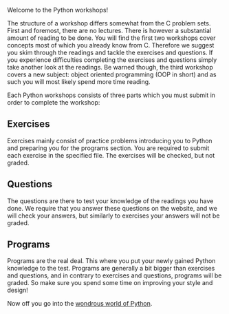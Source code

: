 Welcome to the Python workshops!

The structure of a workshop differs somewhat from the C problem sets. First and foremost, there are no lectures. There is however a substantial amount of reading to be done. You will find the first two workshops cover concepts most of which you already know from C. Therefore we suggest you skim through the readings and tackle the exercises and questions. If you experience difficulties completing the exercises and questions simply take another look at the readings. Be warned though, the third workshop covers a new subject: object oriented programming (OOP in short) and as such you will most likely spend more time reading. 

Each Python workshops consists of three parts which you must submit in order to complete the workshop:

## Exercises

Exercises mainly consist of practice problems introducing you to Python and preparing you for the programs section. You are required to submit each exercise in the specified file. The exercises will be checked, but not graded.

## Questions

The questions are there to test your knowledge of the readings you have done. We require that you answer these questions on the website, and we will check your answers, but similarly to exercises your answers will not be graded.

## Programs

Programs are the real deal. This where you put your newly gained Python knowledge to the test. Programs are generally a bit bigger than exercises and questions, and in contrary to exercises and questions, programs will be graded. So make sure you spend some time on improving your style and design!

Now off you go into the [wondrous world of Python](http://xkcd.com/353/).
